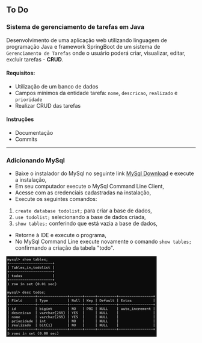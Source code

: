 ## To Do

### Sistema de gerenciamento de tarefas em Java

Desenvolvimento de uma aplicação web utilizando linguagem de programação Java
e framework SpringBoot de um sistema de `Gerenciamento de Tarefas` onde o usuário
poderá criar, visualizar, editar, excluir tarefas - **CRUD**.
#### Requisitos:
- Utilização de um banco de dados
- Campos mínimos da entidade tarefa: `nome`, `descricao`, `realizado` e `prioridade`
- Realizar CRUD das tarefas
#### Instruções
- Documentação
- Commits
___
### Adicionando MySql 
- Baixe o instalador do MySql no seguinte link 	[MySql Download](https://dev.mysql.com/downloads/installer/) e execute a instalação,
- Em seu computador execute o MySql Command Line Client,
- Acesse com as credenciais cadastradas na instalação,
- Execute os seguintes comandos: 
1. `create database todolist;`  para criar a base de dados,
2. `use todolist;` selecionando a base de dados criada,
3. `show tables;` conferindo que está vazia a base de dados,
- Retorne à IDE e execute o programa,
- No MySql Command Line execute novamente o comando `show tables;` 
confirmando a criação da tabela "todo".

![Imagem comando](img.png)
